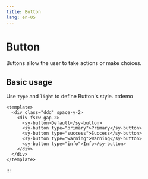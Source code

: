 ```yaml
---
title: Button
lang: en-US
---
```


# Button <update-badge/>

Buttons allow the user to take actions or make choices.

## Basic usage

Use `type` and `light` to define Button's style.
:::demo
```vue
<template>
  <div class="ddd" space-y-2>
    <div fscw gap-2>
      <sy-button>Default</sy-button>
      <sy-button type="primary">Primary</sy-button>
      <sy-button type="success">Success</sy-button>
      <sy-button type="warning">Warning</sy-button>
      <sy-button type="info">Info</sy-button>
    </div>
  </div>
</template>
```
:::
<!-- <preview path="../example/button/basic.vue" title="基本使用"></preview> -->